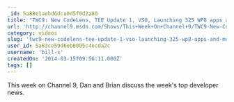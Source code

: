 ```yaml
---
_id: 5a88e1aebd6dca0d5f0d2a80
title: "TWC9: New CodeLens, TEE Update 1, VSO, Launching 325 WP8 apps and more..."
url: 'http://channel9.msdn.com/Shows/This+Week+On+Channel+9/TWC9-New-CodeLens-TEE-Update-1-VSO-launching-325-WP8-apps-and-more-'
category: videos
slug: 'twc9-new-codelens-tee-update-1-vso-launching-325-wp8-apps-and-more'
user_id: 5a83ce59d6eb0005c4ecda2c
username: 'bill-s'
createdOn: '2014-03-15T09:56:11.000Z'
tags: []
---
```


This week on Channel 9, Dan and Brian discuss the week's top developer news.
